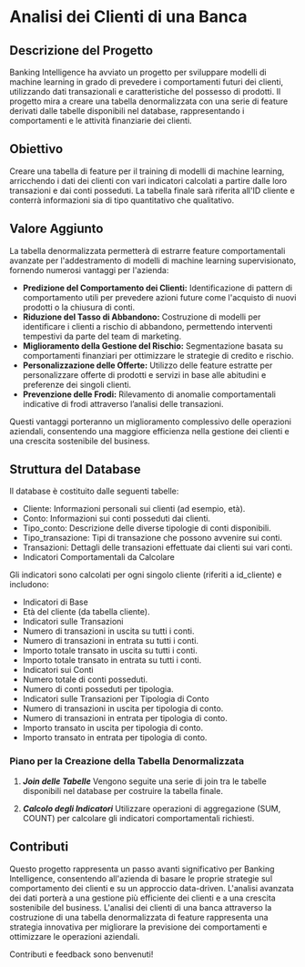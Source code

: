 # Analisi dei Clienti di una Banca

## Descrizione del Progetto

Banking Intelligence ha avviato un progetto per sviluppare modelli di machine learning in grado di prevedere i comportamenti futuri dei clienti, utilizzando dati transazionali e caratteristiche del possesso di prodotti. Il progetto mira a creare una tabella denormalizzata con una serie di feature derivati dalle tabelle disponibili nel database, rappresentando i comportamenti e le attività finanziarie dei clienti.

## Obiettivo
Creare una tabella di feature per il training di modelli di machine learning, arricchendo i dati dei clienti con vari indicatori calcolati a partire dalle loro transazioni e dai conti posseduti. La tabella finale sarà riferita all'ID cliente e conterrà informazioni sia di tipo quantitativo che qualitativo.

## Valore Aggiunto
La tabella denormalizzata permetterà di estrarre feature comportamentali avanzate per l'addestramento di modelli di machine learning supervisionato, fornendo numerosi vantaggi per l'azienda:

- **Predizione del Comportamento dei Clienti:** Identificazione di pattern di comportamento utili per prevedere azioni future come l'acquisto di nuovi prodotti o la chiusura di conti.
- **Riduzione del Tasso di Abbandono:** Costruzione di modelli per identificare i clienti a rischio di abbandono, permettendo interventi tempestivi da parte del team di marketing.
- **Miglioramento della Gestione del Rischio:** Segmentazione basata su comportamenti finanziari per ottimizzare le strategie di credito e rischio.
- **Personalizzazione delle Offerte:** Utilizzo delle feature estratte per personalizzare offerte di prodotti e servizi in base alle abitudini e preferenze dei singoli clienti.
- **Prevenzione delle Frodi:** Rilevamento di anomalie comportamentali indicative di frodi attraverso l’analisi delle transazioni.

Questi vantaggi porteranno un miglioramento complessivo delle operazioni aziendali, consentendo una maggiore efficienza nella gestione dei clienti e una crescita sostenibile del business.

## Struttura del Database
Il database è costituito dalle seguenti tabelle:

- Cliente: Informazioni personali sui clienti (ad esempio, età).
- Conto: Informazioni sui conti posseduti dai clienti.
- Tipo_conto: Descrizione delle diverse tipologie di conti disponibili.
- Tipo_transazione: Tipi di transazione che possono avvenire sui conti.
- Transazioni: Dettagli delle transazioni effettuate dai clienti sui vari conti.
- Indicatori Comportamentali da Calcolare

Gli indicatori sono calcolati per ogni singolo cliente (riferiti a id_cliente) e includono:

- Indicatori di Base
- Età del cliente (da tabella cliente).
- Indicatori sulle Transazioni
- Numero di transazioni in uscita su tutti i conti.
- Numero di transazioni in entrata su tutti i conti.
- Importo totale transato in uscita su tutti i conti.
- Importo totale transato in entrata su tutti i conti.
- Indicatori sui Conti
- Numero totale di conti posseduti.
- Numero di conti posseduti per tipologia.
- Indicatori sulle Transazioni per Tipologia di Conto
- Numero di transazioni in uscita per tipologia di conto.
- Numero di transazioni in entrata per tipologia di conto.
- Importo transato in uscita per tipologia di conto.
- Importo transato in entrata per tipologia di conto.

### Piano per la Creazione della Tabella Denormalizzata
1. ***Join delle Tabelle***
   Vengono seguite una serie di join tra le tabelle disponibili nel database per costruire la tabella finale.

2. ***Calcolo degli Indicatori***
   Utilizzare operazioni di aggregazione (SUM, COUNT) per calcolare gli indicatori comportamentali richiesti.

## Contributi
Questo progetto rappresenta un passo avanti significativo per Banking Intelligence, consentendo all'azienda di basare le proprie strategie sul comportamento dei clienti e su un approccio data-driven. L'analisi avanzata dei dati porterà a una gestione più efficiente dei clienti e a una crescita sostenibile del business.
L'analisi dei clienti di una banca attraverso la costruzione di una tabella denormalizzata di feature rappresenta una strategia innovativa per migliorare la previsione dei comportamenti e ottimizzare le operazioni aziendali.


Contributi e feedback sono benvenuti! 

